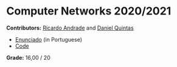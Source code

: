 # Computer Networks 2020/2021

**Contributors:** [Ricardo Andrade](https://github.com/rfssAndrade) and [Daniel Quintas](https://github.com/danielquintas8)

* [Enunciado](https://web.tecnico.ulisboa.pt/~david.matos/w/pt/index.php/Compiladores/Projecto_de_Compiladores/Projecto_2020-2021/Manual_de_Referência_da_Linguagem_FIR) (in Portuguese)
* [Code](https://github.com/rfssAndrade/Compilers/tree/main/code)

**Grade:** 16,00 / 20